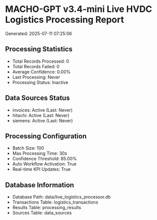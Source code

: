 
# MACHO-GPT v3.4-mini Live HVDC Logistics Processing Report
Generated: 2025-07-11 07:25:06

## Processing Statistics
- Total Records Processed: 0
- Total Records Failed: 0
- Average Confidence: 0.00%
- Last Processing: Never
- Processing Status: Inactive

## Data Sources Status
- invoices: Active (Last: Never)
- hitachi: Active (Last: Never)
- siemens: Active (Last: Never)

## Processing Configuration
- Batch Size: 100
- Max Processing Time: 30s
- Confidence Threshold: 85.00%
- Auto Workflow Activation: True
- Real-time KPI Updates: True

## Database Information
- Database Path: data/live_logistics_processor.db
- Transactions Table: logistics_transactions
- Results Table: processing_results
- Sources Table: data_sources

